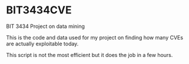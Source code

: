 # BIT3434CVE
BIT 3434 Project on data mining

This is the code and data used for my project on finding how many CVEs are actually exploitable today.

This script is not the most efficient but it does the job in a few hours.
